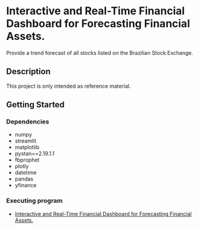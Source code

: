 # Interactive and Real-Time Financial Dashboard for Forecasting Financial Assets.

Provide a trend forecast of all stocks listed on the Brazilian Stock Exchange.

## Description

This project is only intended as reference material.

## Getting Started

### Dependencies

* numpy 
* streamlit 
* matplotlib
* pystan==2.19.1.1 
* fbprophet 
* plotly 
* datetime
* pandas 
* yfinance

### Executing program

* [Interactive and Real-Time Financial Dashboard for Forecasting Financial Assets.](https://dashboard.heroku.com/apps/previsaoacoes)

